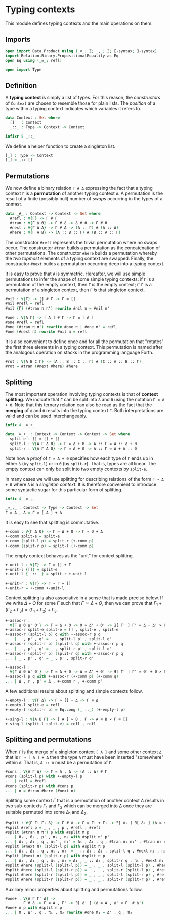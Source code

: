# Typing contexts

This module defines typing contexts and the main operations on them.

## Imports

```agda
open import Data.Product using (_×_; Σ; _,_; ∃; Σ-syntax; ∃-syntax)
import Relation.Binary.PropositionalEquality as Eq
open Eq using (_≡_; refl)

open import Type
```

## Definition

A **typing context** is simply a list of types. For this reason, the
*constructors* of `Context` are chosen to resemble those for plain lists. The
*position* of a type within a typing context indicates which variables it refers
to.

```agda
data Context : Set where
  []   : Context
  _::_ : Type -> Context -> Context

infixr 5 _::_
```

We define a helper function to create a singleton list.

```agda
[_] : Type -> Context
[_] = _:: []
```

## Permutations

We now define a binary relation `Γ # Δ` expressing the fact that a
typing context `Γ` is a **permutation** of another typing context
`Δ`.  A permutation is the result of a finite (possibly null) number
of *swaps* occurring in the types of a context.

```agda
data _#_ : Context -> Context -> Set where
  #refl : ∀{Γ} -> Γ # Γ
  #tran : ∀{Γ Δ Θ} -> Γ # Δ -> Δ # Θ -> Γ # Θ
  #next : ∀{Γ Δ A} -> Γ # Δ -> (A :: Γ) # (A :: Δ)
  #here : ∀{Γ A B} -> (A :: B :: Γ) # (B :: A :: Γ)
```

The constructor `#refl` represents the trivial permutation where no
swaps occur.  The constructor `#tran` builds a permutation as the
concatenation of other permutations. The constructor `#here` builds
a permutation whereby the *two topmost* elements of a typing context
are swapped. Finally, the constructor `#next` builds a permutation
occurring deep into a typing context.

It is easy to prove that `#` is symmetric. Hereafter, we will use
simple permutations to infer the shape of some simple typing
contexts: if `Γ` is a permutation of the empty context, then `Γ`
*is* the empty context; if `Γ` is a permutation of a singleton
context, then `Γ` *is* that singleton context.

```agda
#nil : ∀{Γ} -> [] # Γ -> Γ ≡ []
#nil #refl = refl
#nil {Γ} (#tran π π') rewrite #nil π = #nil π'

#one : ∀{A Γ} -> [ A ] # Γ -> Γ ≡ [ A ]
#one #refl = refl
#one (#tran π π') rewrite #one π | #one π' = refl
#one (#next π) rewrite #nil π = refl
```

It is also convenient to define once and for all the permutation
that "rotates" the first three elements in a typing context. This
permutation is named after the analogous operation on stacks in the
programming language Forth.

```agda
#rot : ∀{A B C Γ} -> (A :: B :: C :: Γ) # (C :: A :: B :: Γ)
#rot = #tran (#next #here) #here
```

## Splitting

The most important operation involving typing contexts is that of
**context splitting**. We indicate that `Γ` can be split into `Δ`
and `Θ` using the notation `Γ ≃ Δ + Θ`. Note that this ternary
relation can also be read as the fact that the **merging** of `Δ`
and `Θ` results into the typing context `Γ`. Both interpretations
are valid and can be used interchangeably.

```agda
infix 4 _≃_+_

data _≃_+_ : Context -> Context -> Context -> Set where
  split-e : [] ≃ [] + []
  split-l : ∀{A Γ Δ Θ} -> Γ ≃ Δ + Θ -> A :: Γ ≃ A :: Δ + Θ
  split-r : ∀{A Γ Δ Θ} -> Γ ≃ Δ + Θ -> A :: Γ ≃ Δ + A :: Θ
```

Note how a *proof* of `Γ ≃ Δ + Θ` specifies how each type of `Γ`
ends up in either `Δ` (by `split-l`) or in `Θ` (by `split-r`). That
is, types are all linear. The empty context can only be split into
two empty contexts by `split-e`.

In many cases we will use splitting for describing relations of the
form `Γ ≃ Δ + Θ` where `Δ` is a *singleton context*. It is therefore
convenient to introduce some syntactic sugar for this particular
form of splitting.

```agda
infix 4 _≃_,_

_≃_,_ : Context -> Type -> Context -> Set
Γ ≃ A , Δ = Γ ≃ [ A ] + Δ
```

It is easy to see that splitting is commutative.

```agda
+-comm : ∀{Γ Δ Θ} -> Γ ≃ Δ + Θ -> Γ ≃ Θ + Δ
+-comm split-e = split-e
+-comm (split-l p) = split-r (+-comm p)
+-comm (split-r p) = split-l (+-comm p)
```

The empty context behaves as the "unit" for context splitting.

```agda
+-unit-l : ∀{Γ} -> Γ ≃ [] + Γ
+-unit-l {[]} = split-e
+-unit-l {_ :: _} = split-r +-unit-l

+-unit-r : ∀{Γ} -> Γ ≃ Γ + []
+-unit-r = +-comm +-unit-l
```

Context splitting is also associative in a sense that is made
precise below. If we write $\Delta + \Theta$ for some $\Gamma$ such
that $\Gamma \simeq \Delta + \Theta$, then we can prove that
$\Gamma_1 + (\Gamma_2 + \Gamma_3) = (\Gamma_1 + \Gamma_2) +
\Gamma_3$.

```agda
+-assoc-r :
  ∀{Γ Δ Θ Δ' Θ'} -> Γ ≃ Δ + Θ -> Θ ≃ Δ' + Θ' -> ∃[ Γ' ] Γ' ≃ Δ + Δ' × Γ ≃ Γ' + Θ'
+-assoc-r split-e split-e = [] , split-e , split-e
+-assoc-r (split-l p) q with +-assoc-r p q
... | _ , p' , q' = _ , split-l p' , split-l q'
+-assoc-r (split-r p) (split-l q) with +-assoc-r p q
... | _ , p' , q' = _ , split-r p' , split-l q'
+-assoc-r (split-r p) (split-r q) with +-assoc-r p q
... | _ , p' , q' = _ , p' , split-r q'

+-assoc-l :
  ∀{Γ Δ Θ Δ' Θ'} -> Γ ≃ Δ + Θ -> Δ ≃ Δ' + Θ' -> ∃[ Γ' ] Γ' ≃ Θ' + Θ × Γ ≃ Δ' + Γ'
+-assoc-l p q with +-assoc-r (+-comm p) (+-comm q)
... | Δ , r , p' = Δ , +-comm r , +-comm p'
```

A few additional results about splitting and simple contexts follow.

```agda
+-empty-l : ∀{Γ Δ} -> Γ ≃ [] + Δ -> Γ ≡ Δ
+-empty-l split-e = refl
+-empty-l (split-r p) = Eq.cong (_ ::_) (+-empty-l p)

+-sing-l : ∀{A B Γ} -> [ A ] ≃ B , Γ -> A ≡ B × Γ ≡ []
+-sing-l (split-l split-e) = refl , refl
```

## Splitting and permutations

When `Γ` is the merge of a singleton context `[ A ]` and some other
context `Δ` that is `Γ ≃ [ A ] + Δ` then the type `A` must have been
inserted "somewhere" within `Δ`. That is, `A :: Δ` must be a
permutation of `Γ`.

```agda
#cons : ∀{A Γ Δ} -> Γ ≃ A , Δ -> (A :: Δ) # Γ
#cons (split-l p) with +-empty-l p
... | refl = #refl
#cons (split-r p) with #cons p
... | π = #tran #here (#next π)
```

Splitting some context $\Gamma$ that is a permutation of another
context $\Delta$ results in two sub-contexts $\Gamma_1$ and
$\Gamma_2$ which can be merged into $\Delta$ once they are suitable
permuted into some $\Delta_1$ and $\Delta_2$.

```agda
#split : ∀{Γ Γ₁ Γ₂ Δ} -> Γ # Δ -> Γ ≃ Γ₁ + Γ₂ -> ∃[ Δ₁ ] ∃[ Δ₂ ] (Δ ≃ Δ₁ + Δ₂ × Γ₁ # Δ₁ × Γ₂ # Δ₂)
#split #refl p = _ , _ , p , #refl , #refl
#split (#tran π π') p with #split π p
... | Θ₁ , Θ₂ , p' , π₁ , π₂ with #split π' p'
... | Δ₁ , Δ₂ , q , π₁' , π₂' = Δ₁ , Δ₂ , q , #tran π₁ π₁' , #tran π₂ π₂'
#split (#next π) (split-l p) with #split π p
... | Δ₁ , Δ₂ , q , π₁ , π₂  = _ :: Δ₁ , Δ₂ , split-l q , #next π₁ , π₂
#split (#next π) (split-r p) with #split π p
... | Δ₁ , Δ₂ , q , π₁ , π₂ = Δ₁ , _ :: Δ₂ , split-r q , π₁ , #next π₂
#split #here (split-l (split-l p)) = _ , _ , split-l (split-l p) , #here , #refl
#split #here (split-l (split-r p)) = _ , _ , split-r (split-l p) , #refl , #refl
#split #here (split-r (split-l p)) = _ , _ , split-l (split-r p) , #refl , #refl
#split #here (split-r (split-r p)) = _ , _ , split-r (split-r p) , #refl , #here
```

Auxiliary minor properties about splitting and permutations follow.

```agda
#one+ : ∀{A Γ Γ' Δ} ->
        Γ # Δ -> Γ ≃ A , Γ' -> ∃[ Δ' ] (Δ ≃ A , Δ' × Γ' # Δ')
#one+ π p with #split π p
... | Θ , Δ' , q , π₁ , π₂ rewrite #one π₁ = Δ' , q , π₂
```
